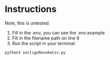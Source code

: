 # Instructions

Note, this is untested.

1. Fill in the .env, you can see the .env.example
2. Fill in the filename path on line 9
3. Run the script in your terminal:
 
``` 
python3 sectigoRevokeCsv.py
```
